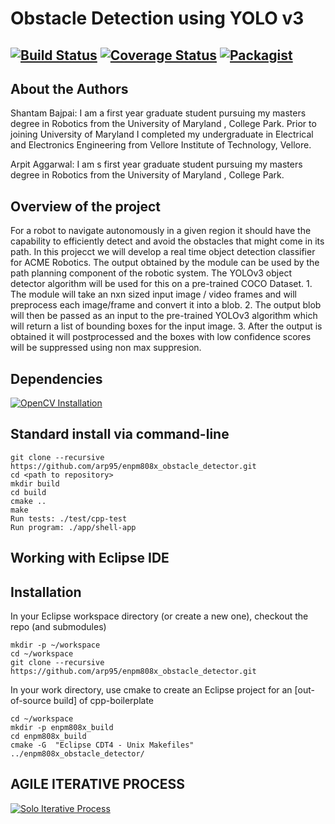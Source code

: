 # Obstacle Detection using YOLO v3
[![Build Status](https://travis-ci.org/arp95/enpm808x_obstacle_detector.svg?branch=master)](https://travis-ci.org/arp95/enpm808x_obstacle_detector)
[![Coverage Status](https://coveralls.io/repos/github/arp95/enpm808x_obstacle_detector/badge.svg?branch=master)](https://coveralls.io/github/arp95/enpm808x_obstacle_detector?branch=master)
[![Packagist](https://img.shields.io/packagist/l/doctrine/orm.svg)](LICENSE.md)
---

## About the Authors

Shantam Bajpai: I am a first year graduate student pursuing my masters degree in Robotics from the University of Maryland , College Park. Prior to joining University of Maryland I completed my undergraduate in Electrical and Electronics Engineering from Vellore Institute of Technology, Vellore.

Arpit Aggarwal: I am s first year graduate student pursuing my masters degree in Robotics from the University of Maryland , College Park.

## Overview of the project

For a robot to navigate autonomously in a given region it should have the capability to efficiently detect and avoid the obstacles that might come in its path. In this projecct we will develop a real time object detection classifier for ACME Robotics. The output obtained by the module can be used by the path planning component of the robotic system. 
The YOLOv3 object detector algorithm will be used for this on a pre-trained COCO Dataset.
	1. The module will take an nxn sized input image / video frames and will preprocess each image/frame and convert it 
	   into a blob.
	2. The output blob will then be passed as an input to the pre-trained YOLOv3 algorithm which will return a list of 	   bounding boxes for the input image.
	3. After the output is obtained it will postprocessed and the boxes with low confidence scores will be suppressed
	   using non max suppresion.

## Dependencies
[![OpenCV Installation](https://img.shields.io/badge/OpenCV4.0.0-Clickhere-brightgreen.svg?style=flat)](https://docs.opencv.org/master/d7/d9f/tutorial_linux_install.html)

## Standard install via command-line
```
git clone --recursive https://github.com/arp95/enpm808x_obstacle_detector.git
cd <path to repository>
mkdir build
cd build
cmake ..
make
Run tests: ./test/cpp-test
Run program: ./app/shell-app
```

## Working with Eclipse IDE ##

## Installation

In your Eclipse workspace directory (or create a new one), checkout the repo (and submodules)
```
mkdir -p ~/workspace
cd ~/workspace
git clone --recursive https://github.com/arp95/enpm808x_obstacle_detector.git

```

In your work directory, use cmake to create an Eclipse project for an [out-of-source build] of cpp-boilerplate

```
cd ~/workspace
mkdir -p enpm808x_build
cd enpm808x_build
cmake -G  "Eclipse CDT4 - Unix Makefiles" ../enpm808x_obstacle_detector/

```
## AGILE ITERATIVE PROCESS
[![Solo Iterative Process](https://img.shields.io/badge/SIP-ClickHere-brightgreen.svg?style=flat)](https://docs.google.com/spreadsheets/d/1u8QQ8bs4w7-aTD3opihKKRTvK2XOl-JbmZHEvHiuM_Q/edit?ts=5da0a966#gid=0)
